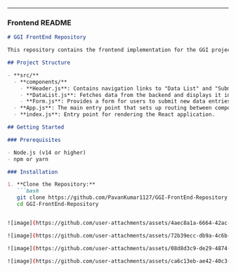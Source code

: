 
---

### Frontend README

```markdown
# GGI FrontEnd Repository

This repository contains the frontend implementation for the GGI project, built using React. It provides a user interface for interacting with the backend API, allowing users to view and submit data.

## Project Structure

- **src/**
  - **components/**
    - **Header.js**: Contains navigation links to "Data List" and "Submit Form" pages, using Material UI `AppBar` for styling.
    - **DataList.js**: Fetches data from the backend and displays it in a Material UI `Table` or `Grid`.
    - **Form.js**: Provides a form for users to submit new data entries. Validation is handled using `React Hook Form` and `Yup`.
  - **App.js**: The main entry point that sets up routing between components.
  - **index.js**: Entry point for rendering the React application.

## Getting Started

### Prerequisites

- Node.js (v14 or higher)
- npm or yarn

### Installation

1. **Clone the Repository:**
   ```bash
   git clone https://github.com/PavanKumar1127/GGI-FrontEnd-Repository.git
   cd GGI-FrontEnd-Repository


![image](https://github.com/user-attachments/assets/4aec8a1a-6664-42ac-9018-4086d643ad63)

![image](https://github.com/user-attachments/assets/72b39ecc-db9a-4c6b-98ca-bf70f0673a6d)

![image](https://github.com/user-attachments/assets/08d8d3c9-de29-4874-8858-d1399b2bc603)

![image](https://github.com/user-attachments/assets/ca6c13eb-ae42-40c3-bb26-b715320d2386)


   
